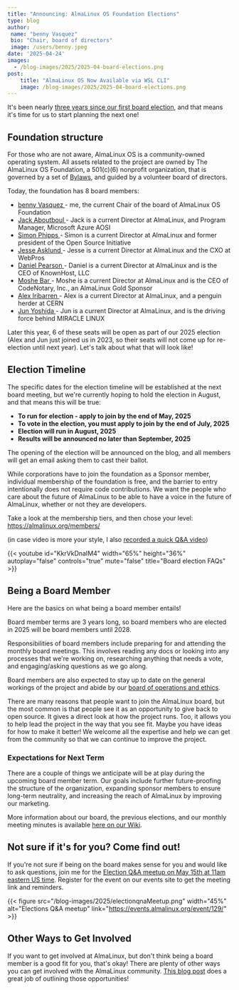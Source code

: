 ```yaml
---
title: "Announcing: AlmaLinux OS Foundation Elections"
type: blog
author: 
 name: "benny Vasquez"
 bio: "Chair, board of directors"
 image: /users/benny.jpeg
date: '2025-04-24'
images:
  - /blog-images/2025/2025-04-board-elections.png
post:
    title: "AlmaLinux OS Now Available via WSL CLI"
    image: /blog-images/2025/2025-04-board-elections.png
---
```


It's been nearly [three years since our first board election](https://almalinux.org/blog/first-almalinux-board-election-announces-7-new-seats/), and that means it's time for us to start planning the next one! 

## Foundation structure

For those who are not aware, AlmaLinux OS is a community-owned operating system. All assets related to the project are owned by The AlmaLinux OS Foundation, a 501(c)(6) nonprofit organization, that is governed by a set of [Bylaws](https://almalinux.org/p/foundation-bylaws/), and guided by a volunteer board of directors.

Today, the foundation has 8 board members:

-   [benny Vasquez ](https://www.linkedin.com/in/bennyvasquez/)- me, the current Chair of the board of AlmaLinux OS Foundation
-   [Jack Aboutboul ](https://www.linkedin.com/in/jackaboutboul/)- Jack is a current Director at AlmaLinux, and Program Manager, Microsoft Azure AOSI
-   [Simon Phipps ](https://en.wikipedia.org/wiki/Simon_Phipps_(programmer))- Simon is a current Director at AlmaLinux and former president of the Open Source Initiative
-   [Jesse Asklund ](https://www.linkedin.com/in/jessejester/)- Jesse is a current Director at AlmaLinux and the CXO at WebPros
-   [Daniel Pearson ](https://www.linkedin.com/in/daniel-pearson-b2559b60/)- Daniel is a current Director at AlmaLinux and is the CEO of KnownHost, LLC
-   [Moshe Bar ](https://en.wikipedia.org/wiki/Moshe_Bar_(investor))- Moshe is a current Director at AlmaLinux and is the CEO of CodeNotary, Inc., an AlmaLinux Gold Sponsor
-   [Alex Iribarren ](https://www.linkedin.com/in/iribarren/)- Alex is a current Director at AlmaLinux, and a penguin herder at CERN
-   [Jun Yoshida ](https://www.linkedin.com/in/jun-yoshida-6b4b5a16/)- Jun is a current Director at AlmaLinux, and is the driving force behind MIRACLE LINUX

Later this year, 6 of these seats will be open as part of our 2025 election (Alex and Jun just joined us in 2023, so their seats will not come up for re-election until next year). Let's talk about what that will look like!

## Election Timeline

The specific dates for the election timeline will be established at the next board meeting, but we're currently hoping to hold the election in August, and that means this will be true:

* **To run for election - apply to join by the end of May, 2025**
* **To vote in the election, you must apply to join by the end of July, 2025**
* **Election will run in August, 2025**
* **Results will be announced no later than September, 2025**

The opening of the election will be announced on the blog, and all members will get an email asking them to cast their ballot. 

While corporations have to join the foundation as a Sponsor member, individual membership of the foundation is free, and the barrier to entry intentionally does not require code contributions. We want the people who care about the future of AlmaLinux to be able to have a voice in the future of AlmaLinux, whether or not they are developers. 

Take a look at the membership tiers, and then chose your level: https://almalinux.org/members/

(in case video is more your style, I also [recorded a quick Q&A video](https://youtu.be/KkrVkDnaIM4))

{{< youtube id="KkrVkDnaIM4" width="65%" height="36%" autoplay="false" controls="true" mute="false" title="Board election FAQs" >}}

## Being a Board Member

Here are the basics on what being a board member entails!

Board member terms are 3 years long, so board members who are elected in 2025 will be board members until 2028.

Responsibilities of board members include preparing for and attending the monthly board meetings. This involves reading any docs or looking into any processes that we're working on, researching anything that needs a vote, and engaging/asking questions as we go along.

Board members are also expected to stay up to date on the general workings of the project and abide by our [board of operations and ethics](https://almalinux.org/p/foundation-board-operations-and-ethics/).

There are many reasons that people want to join the AlmaLinux board, but the most common is that people see it as an opportunity to give back to open source. It gives a direct look at how the project runs. Too, it allows you to help lead the project in the way that you see fit. Maybe you have ideas for how to make it better! We welcome all the expertise and help we can get from the community so that we can continue to improve the project.

### Expectations for Next Term

There are a couple of things we anticipate will be at play during the upcoming board member term. Our goals include further future-proofing the structure of the organization, expanding sponsor members to ensure long-term neutrality, and increasing the reach of AlmaLinux by improving our marketing.

More information about our board, the previous elections, and our monthly meeting minutes is available [here on our Wiki](https://almalinux.org/blog/2024-01-16-video-contributions/).

## Not sure if it's for you? Come find out!

If you're not sure if being on the board makes sense for you and would like to ask questions, join me for the [Election Q&A meetup on May 15th at 11am eastern US time](https://events.almalinux.org/event/129/). Register for the event on our events site to get the meeting link and reminders.

{{< figure src="/blog-images/2025/electionqnaMeetup.png" width="45%" alt="Elections Q&A meetup" link="https://events.almalinux.org/event/129/" >}}

## Other Ways to Get Involved

If you want to get involved at AlmaLinux, but don't think being a board member is a good fit for you, that's okay! There are plenty of other ways you can get involved with the AlmaLinux community. [This blog post](https://almalinux.org/blog/2024-01-16-video-contributions/) does a great job of outlining those opportunities!

